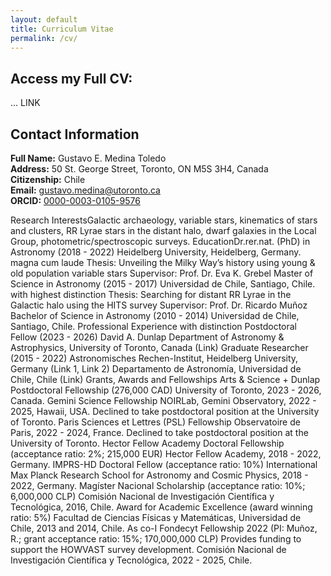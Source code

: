 ```yaml
---
layout: default
title: Curriculum Vitae
permalink: /cv/
---
```



## Access my Full CV:
... LINK


## Contact Information

**Full Name:** Gustavo E. Medina Toledo  
**Address:** 50 St. George Street, Toronto, ON M5S 3H4, Canada  
**Citizenship:** Chile  
**Email:** [gustavo.medina@utoronto.ca](mailto:gustavo.medina@utoronto.ca)  
**ORCID:** [0000-0003-0105-9576](https://orcid.org/0000-0003-0105-9576)

Research
InterestsGalactic archaeology, variable stars, kinematics of stars and clusters, RR Lyrae stars in the
distant halo, dwarf galaxies in the Local Group, photometric/spectroscopic surveys.
EducationDr.rer.nat. (PhD) in Astronomy (2018 - 2022)
Heidelberg University, Heidelberg, Germany.
magna cum laude
Thesis: Unveiling the Milky Way’s history using young & old population variable stars
Supervisor: Prof. Dr. Eva K. Grebel
Master of Science in Astronomy (2015 - 2017)
Universidad de Chile, Santiago, Chile.
with highest distinction
Thesis: Searching for distant RR Lyrae in the Galactic halo using the HITS survey
Supervisor: Prof. Dr. Ricardo Muñoz
Bachelor of Science in Astronomy (2010 - 2014)
Universidad de Chile, Santiago, Chile.
Professional
Experience
with distinction
Postdoctoral Fellow (2023 - 2026)
David A. Dunlap Department of Astronomy & Astrophysics, University of Toronto, Canada
(Link)
Graduate Researcher (2015 - 2022)
Astronomisches Rechen-Institut, Heidelberg University, Germany (Link 1, Link 2)
Departamento de Astronomía, Universidad de Chile, Chile (Link)
Grants, Awards
and Fellowships
Arts & Science + Dunlap Postdoctoral Fellowship (276,000 CAD)
University of Toronto, 2023 - 2026, Canada.
Gemini Science Fellowship
NOIRLab, Gemini Observatory, 2022 - 2025, Hawaii, USA.
Declined to take postdoctoral position at the University of Toronto.
Paris Sciences et Lettres (PSL) Fellowship
Observatoire de Paris, 2022 - 2024, France.
Declined to take postdoctoral position at the University of Toronto.
Hector Fellow Academy Doctoral Fellowship (acceptance ratio: 2%; 215,000 EUR)
Hector Fellow Academy, 2018 - 2022, Germany.
IMPRS-HD Doctoral Fellow (acceptance ratio: 10%)
International Max Planck Research School for Astronomy and Cosmic Physics, 2018 - 2022,
Germany.
Magíster Nacional Scholarship (acceptance ratio: 10%; 6,000,000 CLP)
Comisión Nacional de Investigación Científica y Tecnológica, 2016, Chile.
Award for Academic Excellence (award winning ratio: 5%)
Facultad de Ciencias Físicas y Matemáticas, Universidad de Chile, 2013 and 2014, Chile.
As co-I
Fondecyt Fellowship 2022 (PI: Muñoz, R.; grant acceptance ratio: 15%; 170,000,000 CLP)
Provides funding to support the HOWVAST survey development.
Comisión Nacional de Investigación Científica y Tecnológica, 2022 - 2025, Chile.

